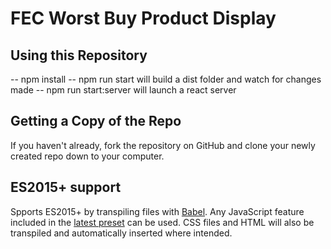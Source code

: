 # FEC Worst Buy Product Display

## Using this Repository

-- npm install
-- npm run start will build a dist folder and watch for changes made
-- npm run start:server will launch a react server

## Getting a Copy of the Repo

If you haven't already, fork the repository on GitHub and clone your newly created
repo down to your computer.

## ES2015+ support

Spports ES2015+ by transpiling files with [Babel](https://babeljs.io/). Any JavaScript feature included in the [latest preset](https://babeljs.io/docs/plugins/preset-latest/) can be used. CSS files and HTML will also be transpiled and automatically inserted where intended.
